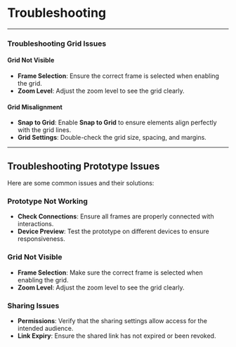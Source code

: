 # Troubleshooting

---

### Troubleshooting Grid Issues

#### Grid Not Visible
- **Frame Selection**: Ensure the correct frame is selected when enabling the grid.
- **Zoom Level**: Adjust the zoom level to see the grid clearly.

#### Grid Misalignment
- **Snap to Grid**: Enable **Snap to Grid** to ensure elements align perfectly with the grid lines.
- **Grid Settings**: Double-check the grid size, spacing, and margins.

---

## Troubleshooting Prototype Issues

Here are some common issues and their solutions:

### Prototype Not Working
- **Check Connections**: Ensure all frames are properly connected with interactions.
- **Device Preview**: Test the prototype on different devices to ensure responsiveness.

### Grid Not Visible
- **Frame Selection**: Make sure the correct frame is selected when enabling the grid.
- **Zoom Level**: Adjust the zoom level to see the grid clearly.

### Sharing Issues
- **Permissions**: Verify that the sharing settings allow access for the intended audience.
- **Link Expiry**: Ensure the shared link has not expired or been revoked.